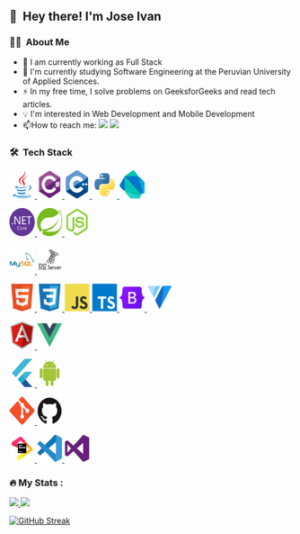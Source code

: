 ## 👋 &nbsp;Hey there! I'm Jose Ivan

### 👩‍💻️ &nbsp;About Me

- 🔭 I am currently working as Full Stack
- 🌱 I'm currently studying Software Engineering at the Peruvian University of Applied Sciences.
- :zap: In my free time, I solve problems on GeeksforGeeks and read tech articles.
- 💡 I'm interested in Web Development and Mobile Development
- :mailbox:How to reach me: <a href="https://www.linkedin.com/in/jose-ivan-tarazona-ildefonso"><img src="https://img.shields.io/badge/linkedin-%230077B5.svg?style=for-the-badge&logo=linkedin&logoColor=white"/></a>
<a href="mailto:joset2804@gmail.com"><img src="https://img.shields.io/badge/Gmail-D14836?style=for-the-badge&logo=gmail&logoColor=white"/></a>

### 🛠 &nbsp;Tech Stack
<p align="left">
  
  <td><a href="https://www.w3.org/html/" target="_blank" rel="noreferrer"> <img src="https://raw.githubusercontent.com/devicons/devicon/1119b9f84c0290e0f0b38982099a2bd027a48bf1/icons/java/java-original.svg" alt="html5" width="45" height="50"/> </a></td>
  
  <td><a href="https://www.w3.org/html/" target="_blank" rel="noreferrer"> <img src="https://raw.githubusercontent.com/devicons/devicon/1119b9f84c0290e0f0b38982099a2bd027a48bf1/icons/csharp/csharp-original.svg" alt="html5" width="45" height="50"/> </a></td>
  
  <td><a href="https://www.w3.org/html/" target="_blank" rel="noreferrer"> <img src="https://raw.githubusercontent.com/devicons/devicon/1119b9f84c0290e0f0b38982099a2bd027a48bf1/icons/cplusplus/cplusplus-original.svg" alt="html5" width="45" height="50"/> </a></td>
  
  <td><a href="https://www.w3.org/html/" target="_blank" rel="noreferrer"> <img src="https://raw.githubusercontent.com/devicons/devicon/1119b9f84c0290e0f0b38982099a2bd027a48bf1/icons/python/python-original.svg" alt="html5" width="45" height="50"/> </a></td>
  
  <td><a href="https://www.w3.org/html/" target="_blank" rel="noreferrer"> <img src="https://raw.githubusercontent.com/devicons/devicon/1119b9f84c0290e0f0b38982099a2bd027a48bf1/icons/dart/dart-original.svg" alt="html5" width="45" height="50"/> </a></td>

</p>  

<p align="left">
  
  <td><a href="https://www.w3.org/html/" target="_blank" rel="noreferrer"> <img src="https://raw.githubusercontent.com/devicons/devicon/1119b9f84c0290e0f0b38982099a2bd027a48bf1/icons/dotnetcore/dotnetcore-original.svg" alt="html5" width="45" height="50"/> </a></td>
  
  <td><a href="https://www.w3.org/html/" target="_blank" rel="noreferrer"> <img src="https://raw.githubusercontent.com/devicons/devicon/1119b9f84c0290e0f0b38982099a2bd027a48bf1/icons/spring/spring-original.svg" alt="html5" width="45" height="50"/> </a></td>
  
  <td><a href="https://www.w3.org/html/" target="_blank" rel="noreferrer"> <img src="https://raw.githubusercontent.com/devicons/devicon/1119b9f84c0290e0f0b38982099a2bd027a48bf1/icons/nodejs/nodejs-original.svg" alt="html5" width="45" height="50"/> </a></td>
  
</p>

<p align="left">
  
  <td><a href="https://www.w3.org/html/" target="_blank" rel="noreferrer"> <img src="https://raw.githubusercontent.com/devicons/devicon/1119b9f84c0290e0f0b38982099a2bd027a48bf1/icons/mysql/mysql-original-wordmark.svg" alt="html5" width="45" height="50"/> </a></td>
  
  <td><a href="https://www.w3.org/html/" target="_blank" rel="noreferrer"> <img src="https://raw.githubusercontent.com/devicons/devicon/1119b9f84c0290e0f0b38982099a2bd027a48bf1/icons/microsoftsqlserver/microsoftsqlserver-plain-wordmark.svg" alt="html5" width="45" height="50"/> </a></td>

</p>

<p align="left">
  
  <td><a href="https://www.w3.org/html/" target="_blank" rel="noreferrer"> <img src="https://raw.githubusercontent.com/devicons/devicon/1119b9f84c0290e0f0b38982099a2bd027a48bf1/icons/html5/html5-original.svg" alt="html5" width="45" height="50"/> </a></td>
  
  <td><a href="https://www.w3.org/html/" target="_blank" rel="noreferrer"> <img src="https://raw.githubusercontent.com/devicons/devicon/1119b9f84c0290e0f0b38982099a2bd027a48bf1/icons/css3/css3-original.svg" alt="html5" width="45" height="50"/> </a></td>
  
  <td><a href="https://www.w3.org/html/" target="_blank" rel="noreferrer"> <img src="https://raw.githubusercontent.com/devicons/devicon/1119b9f84c0290e0f0b38982099a2bd027a48bf1/icons/javascript/javascript-original.svg" alt="html5" width="45" height="50"/> </a></td>

  <td><a href="https://www.w3.org/html/" target="_blank" rel="noreferrer"> <img src="https://raw.githubusercontent.com/devicons/devicon/1119b9f84c0290e0f0b38982099a2bd027a48bf1/icons/typescript/typescript-original.svg" alt="html5" width="45" height="50"/> </a></td>
  
  <td><a href="https://www.w3.org/html/" target="_blank" rel="noreferrer"> <img src="https://raw.githubusercontent.com/devicons/devicon/1119b9f84c0290e0f0b38982099a2bd027a48bf1/icons/bootstrap/bootstrap-original.svg" alt="html5" width="45" height="50"/> </a></td>
  
  <td><a href="https://www.w3.org/html/" target="_blank" rel="noreferrer"> <img src="https://raw.githubusercontent.com/devicons/devicon/1119b9f84c0290e0f0b38982099a2bd027a48bf1/icons/vuetify/vuetify-original.svg" alt="html5" width="45" height="50"/> </a></td>

</p>

<p align="left">
  
  <td><a href="https://www.w3.org/html/" target="_blank" rel="noreferrer"> <img src="https://raw.githubusercontent.com/devicons/devicon/1119b9f84c0290e0f0b38982099a2bd027a48bf1/icons/angularjs/angularjs-original.svg" alt="html5" width="45" height="50"/> </a></td>
  
  <td><a href="https://www.w3.org/html/" target="_blank" rel="noreferrer"> <img src="https://raw.githubusercontent.com/devicons/devicon/1119b9f84c0290e0f0b38982099a2bd027a48bf1/icons/vuejs/vuejs-original.svg" alt="html5" width="45" height="50"/> </a></td>

</p>

<p align="left">
  
  <td><a href="https://www.w3.org/html/" target="_blank" rel="noreferrer"> <img src="https://raw.githubusercontent.com/devicons/devicon/1119b9f84c0290e0f0b38982099a2bd027a48bf1/icons/flutter/flutter-original.svg" alt="html5" width="45" height="50"/> </a></td>
  
  <td><a href="https://www.w3.org/html/" target="_blank" rel="noreferrer"> <img src="https://raw.githubusercontent.com/devicons/devicon/1119b9f84c0290e0f0b38982099a2bd027a48bf1/icons/android/android-original.svg" alt="html5" width="45" height="50"/> </a></td>

</p>

<p align="left">
  
  <td><a href="https://www.w3.org/html/" target="_blank" rel="noreferrer"> <img src="https://raw.githubusercontent.com/devicons/devicon/1119b9f84c0290e0f0b38982099a2bd027a48bf1/icons/git/git-original.svg" alt="html5" width="45" height="50"/> </a></td>
  
  <td><a href="https://www.w3.org/html/" target="_blank" rel="noreferrer"> <img src="https://raw.githubusercontent.com/devicons/devicon/1119b9f84c0290e0f0b38982099a2bd027a48bf1/icons/github/github-original.svg" alt="html5" width="45" height="50"/> </a></td>

</p>

<p align="left">
  
  <td><a href="https://www.w3.org/html/" target="_blank" rel="noreferrer"> <img src="https://raw.githubusercontent.com/devicons/devicon/1119b9f84c0290e0f0b38982099a2bd027a48bf1/icons/jetbrains/jetbrains-original.svg" alt="html5" width="45" height="50"/> </a></td>
  
  <td><a href="https://www.w3.org/html/" target="_blank" rel="noreferrer"> <img src="https://raw.githubusercontent.com/devicons/devicon/1119b9f84c0290e0f0b38982099a2bd027a48bf1/icons/vscode/vscode-original.svg" alt="html5" width="45" height="50"/> </a></td>
  
  <td><a href="https://www.w3.org/html/" target="_blank" rel="noreferrer"> <img src="https://raw.githubusercontent.com/devicons/devicon/1119b9f84c0290e0f0b38982099a2bd027a48bf1/icons/visualstudio/visualstudio-plain.svg" alt="html5" width="45" height="50"/> </a></td>
</p>

### :fire: My Stats :

<p align="left">
<a href="https://github.com/Joset2804">
  <img height="180em" src="https://github-readme-stats-eight-theta.vercel.app/api?username=Joset2804&show_icons=true&theme=dracula&include_all_commits=true&count_private=true"/>
  <img height="180em" src="https://github-readme-stats-eight-theta.vercel.app/api/top-langs/?username=Joset2804&layout=compact&langs_count=8&theme=dracula"/>
</a>
</p>

[![GitHub Streak](http://github-readme-streak-stats.herokuapp.com?user=Joset2804&theme=dracula)](https://git.io/streak-stats)
